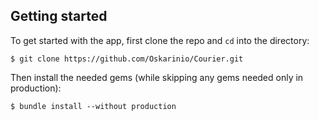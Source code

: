 ## Getting started

To get started with the app, first clone the repo and `cd` into the directory:

```
$ git clone https://github.com/Oskarinio/Courier.git
```

Then install the needed gems (while skipping any gems needed only in production):

```
$ bundle install --without production
```
